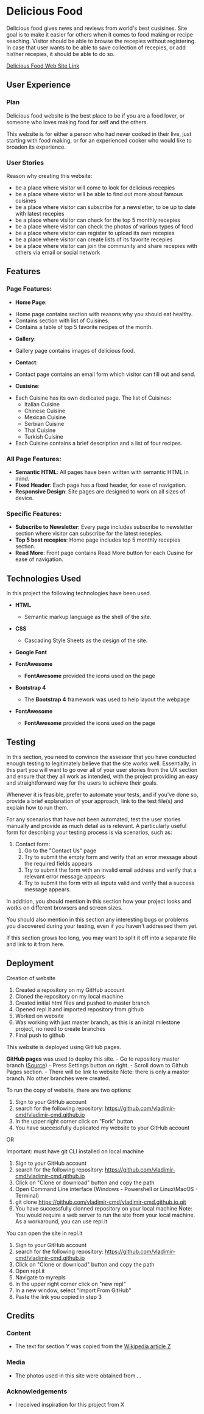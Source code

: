 # Delicious Food

Delicious food gives news and reviews from world's best cusisines.
Site goal is to make it easier for others when it comes to food making or recipe seaching.
Visitor should be able to browse the recepies without registering.
In case that user wants to be able to save collection of recepies, or add his\her recepies, it should be able to do so.

[Delicious Food Web Site Link](https://vladimir-cmd.github.io/index.html "Delicious Food Homepage")
 
## User Experience

### Plan

Delicious food website is the best place to be if you are a food lover, or someone who loves making food for self and the others.

This website is for either a person who had never cooked in their live, just starting with food making, or for an experienced cooker who would like to broaden its experience.

### User Stories

Reason why creating this website:

* be a place where visitor will come to look for delicious recepies
* be a place where visitor will be able to find out more about famous cuisines
* be a place where visitor can subscribe for a newsletter, to be up to date with latest recepies
* be a place where visitor can check for the top 5 monthly recepies
* be a place where visitor can check the photos of various types of food
* be a place where visitor can register to upload its own recepies
* be a place where visitor can create lists of its favorite recepies
* be a place where visitor can join the community and share recepies with others via email or social network

## Features

### Page Features:
* **Home Page**: 
- Home page contains section with reasons why you should eat healthy. 
- Contains section with list of Cuisines. 
- Contains a table of top 5 favorite recipes of the month.

* **Gallery**:
- Gallery page contains images of delicious food.

* **Contact**:
- Contact page contains an email form which visitor can fill out and send.

* **Cusisine**:
- Each Cuisine has its own dedicated page. The list of Cuisines:
   - Italian Cuisine
   - Chinese Cuisine
   - Mexican Cuisine
   - Serbian Cuisine
   - Thai Cuisine
   - Turkish Cuisine
- Each Cuisine contains a brief description and a list of four recipes.

### All Page Features:
* **Semantic HTML**: All pages have been written with semantic HTML in mind.
* **Fixed Header**: Each page has a fixed header, for ease of navigation.
* **Responsive Design**: Site pages are designed to work on all sizes of device.
 
### Specific Features:
* **Subscribe to Newsletter**: Every page includes subscribe to newsletter section where visitor can subscribe for the latest recepies.
* **Top 5 best recepies**: Home page includes top 5 monthly recepies section.
* **Read More**: Front page contains Read More button for each Cusine for ease of navigation.

## Technologies Used

In this project the following technologies have been used.

- **HTML**
   - Semantic markup language as the shell of the site.
- **CSS**
   - Cascading Style Sheets as the design of the site.
- **Google Font**

- **FontAwesome**
   - **FontAwesome** provided the icons used on the page

- **Bootstrap 4**
   - The **Bootstrap 4** framework was used to help layout the webpage
 
- **FontAwesome**
   - **FontAwesome** provided the icons used on the page




## Testing

In this section, you need to convince the assessor that you have conducted enough testing to legitimately believe that the site works well. Essentially, in this part you will want to go over all of your user stories from the UX section and ensure that they all work as intended, with the project providing an easy and straightforward way for the users to achieve their goals.

Whenever it is feasible, prefer to automate your tests, and if you've done so, provide a brief explanation of your approach, link to the test file(s) and explain how to run them.

For any scenarios that have not been automated, test the user stories manually and provide as much detail as is relevant. A particularly useful form for describing your testing process is via scenarios, such as:

1. Contact form:
    1. Go to the "Contact Us" page
    2. Try to submit the empty form and verify that an error message about the required fields appears
    3. Try to submit the form with an invalid email address and verify that a relevant error message appears
    4. Try to submit the form with all inputs valid and verify that a success message appears.

In addition, you should mention in this section how your project looks and works on different browsers and screen sizes.

You should also mention in this section any interesting bugs or problems you discovered during your testing, even if you haven't addressed them yet.

If this section grows too long, you may want to split it off into a separate file and link to it from here.

## Deployment

Creation of website

1. Created a repository on my GitHub account
2. Cloned the repository on my local machine
3. Created initial html files and pushed to master branch
4. Opened repl.it and imported repository from github
5. Worked on website
6. Was working with just master branch, as this is an inital milestone project, no need to create branches
7. Final push to github

This website is deployed using GitHub pages.

**GitHub pages** was used to deploy this site.
    - Go to repository master branch ([Source](https://github.com/vladimir-cmd/vladimir-cmd.github.io))
    - Press Settings button on right.
    - Scroll down to Github Pages section.
    - There will be link to website
Note: there is only a master branch. No other branches were created.

To run the copy of website, there are two options:

1. Sign to your GitHub account
2. search for the following repository: https://github.com/vladimir-cmd/vladimir-cmd.github.io
3. In the upper right corner click on "Fork" button
4. You have successfully duplicated my website to your GitHub account

OR

Important: must have git CLI installed on local machine
1. Sign to your GitHub account
2. search for the following repository: https://github.com/vladimir-cmd/vladimir-cmd.github.io
3. Click on "Clone or download" button and copy the path
4. Open Command Line interface (Windows - Powershell or Linux\MacOS - Terminal)
5. git clone https://github.com/vladimir-cmd/vladimir-cmd.github.io.git
6. You have successfully clonned repository on your local machine
Note: You would require a web server to run the site from your local machine.
As a workaround, you can use repl.it

You can open the site in repl.it
1. Sign to your GitHub account
2. search for the following repository: https://github.com/vladimir-cmd/vladimir-cmd.github.io
3. Click on "Clone or download" button and copy the path
4. Open repl.it
5. Navigate to myrepls
6. In the upper right corner click on "new repl"
7. In a new window, select "Import From GitHub"
8. Paste the link you copied in step 3

## Credits

### Content
- The text for section Y was copied from the [Wikipedia article Z](https://en.wikipedia.org/wiki/Z)

### Media
- The photos used in this site were obtained from ...

### Acknowledgements

- I received inspiration for this project from X
